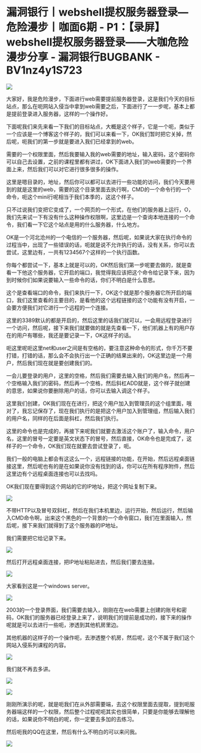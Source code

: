# 漏洞银行丨webshell提权服务器登录—危险漫步丨咖面6期 - P1：【录屏】webshell提权服务器登录——大咖危险漫步分享 - 漏洞银行BUGBANK - BV1nz4y1S723

![](img/2849f86e03d265a3a9a93bbf3059a1f5_0.png)

大家好，我是危险漫步，下面进行web需要提前服务器登录，这是我们今天的目标站点，那么在呃网站入侵当中拿到web需要之后，下面进行了一一步呢，基本上都是提前登录进入服务器，这样的一个操作好。

下面呢我们来先来看一下我们的目标站点，大概是这个样子，它是一个呃，类似于一个应该是一个博客这个样子的，我们可以来看一下，OK我们暂时把它关掉，然后呢，呃我们的第一步就是要进入我们已经拿到的web。

需要的一个权限里面，然后我要输入我的web需要的地址，输入密码，这个密码你可以自己去设置，之前的课程里都有讲过，OK下面进入我们的web需要的一个界面上来，然后我们可以对它进行很多很多的操作。

这里是嗯目录的，地址，然后你可以都可以去进行一些功能的访问，我们今天要用到的就是这里的web，需要的这个目录里面去执行啊，CMD的一个命令行的一个命令，呃这个mini行呢相当于我们本季的，这这个样子。

只不过说我们变把它变成了，一个网页的一个形式，在他们的服务器上运行，O，我们先来试一下有没有什么这种操作权限啊，这里边是一个查询本地连接的一个命令，我们看一下它这个站点是用的什么服务器，什么地方。

OK是一个河北沧州的一个电信的一个服务器，然后呢，如果说大家在执行命令的过程当中，出现了一些错误的话，呃就是说不允许执行的话，没有关系，你可以去尝试，这里边有，一共有1234567个这样的一个执行函数。

你每个都尝试一下，基本上就是可以的，OK然后我们第一步呢要去做的，就是查看一下他这个服务器，它开启的端口，我觉得我应该把这个命令给记录下来，因为到时候你们如果说要输入一些命令的话，你们不明白是什么意思。

这个是查看端口的命令，我们来执行一下，OK这个就是那个服务器它所开启的端口，我们这里查看的主要目的，是看他的这个远程链接的这个功能有没有开启，一会要方便我们对它进行一个远程的一个连接。

这里的3389默认的都是开启的，然后这里的话我们就可以，一会用远程登录进行一个访问，然后呢，接下来我们就要做的就是先查看一下，他们机器上有的用户存在的用户有哪些，我还是要记录一下，OK这样子的话。

呃这里呢呃这里net和user之间是有空格的，要注意这种命令的形式，你千万不要打错，打错的话，那么会不会执行出一个正确的结果出来的，OK这里边是一个用户，然后我们现在就是要创建我们的。

一会儿要登录的用户，这里的空格，然后我们需要去输入我们的用户名，然后再一个空格输入我们的密码，然后再一个空格，然后斜杠ADD就是，这个样子就创建的意思，如果说你要删除用户的话，你可以去输入调这个样子。

这里我们创建，OK我们现在在进行，把这个用户加入到管理员的这个组里面，哦对了，我忘记保存了，现在我们执行的是把这个用户加入到管理组，然后输入我们的用户名，同样的在后面是斜杠，然后我们执行。

这里的命令也是完成的，再接下来呢我们就要去激活这个账户了，输入命令，用户名，这里的冒号一定要是英文状态下的冒号，然后直接，OK命令也是完成了，这样子的一个命令，OK我们现在就要去尝试登录了，呃。

我们一般的电脑上都会有这这么一个，远程链接的功能，在开始，然后远程桌面链接这里，然后呢也有的是在如果说你没有找到的话，你可以在所有程序附件，然后这里边有个远程桌面连接也可以去找吗。

OK我们现在要得到这个网站的它的IP地址，把这个网址复制下来。

![](img/2849f86e03d265a3a9a93bbf3059a1f5_2.png)

不带HTTP以及冒号双斜杠，然后在我们本机里边，运行开始，然后运行，然后输入CMD命令啊，出来这个黑色的一个背景的一个命令窗口，我们在里面输入，然后呢，接下来我们就得到了这个服务器的IP地址。

我们需要把它给记录下来。

![](img/2849f86e03d265a3a9a93bbf3059a1f5_4.png)

然后打开远程桌面连接，把IP地址粘贴进去，然后我们要去连接。

![](img/2849f86e03d265a3a9a93bbf3059a1f5_6.png)

大家看到这是一个windows server。

![](img/2849f86e03d265a3a9a93bbf3059a1f5_8.png)

2003的一个登录界面，我们需要去输入，刚刚在在web需要上创建的账号和密码，OK我们的服务器已经登录上来了，说明我们的提前是成功的，接下来的操作呢就是可以去进行一些呃，渗透到其他机房里边。

其他机器的这样子的一个操作呃，去渗透整个机房，然后呢，这个不属于我们这个网站入侵系列课程的内容。

![](img/2849f86e03d265a3a9a93bbf3059a1f5_10.png)

我们就不再去多讲。

![](img/2849f86e03d265a3a9a93bbf3059a1f5_12.png)

![](img/2849f86e03d265a3a9a93bbf3059a1f5_13.png)

刚刚所演示的呢，就是呃我们在从外部需要端，去这个权限里面去提取，提到呃服务器端这样的一个权限，然后整个过程呢呃其实也很简单，只要是你能够去理解他的话，如果说你不明白的呢，你一定要去多加的去练习。

然后呃我的QQ在这里，然后有什么不明白的可以来问我。

![](img/2849f86e03d265a3a9a93bbf3059a1f5_15.png)